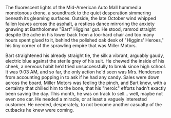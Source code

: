 The fluorescent lights of the Mid-American Auto Mall hummed a monotonous drone, a soundtrack to the quiet desperation simmering beneath its gleaming surfaces. Outside, the late October wind whipped fallen leaves across the asphalt, a restless dance mirroring the anxiety gnawing at Bartholomew "Bart" Higgins' gut. He stood, ramrod straight despite the ache in his lower back from a too-hard chair and too many hours spent glued to it, behind the polished oak desk of "Higgins' Heroes," his tiny corner of the sprawling empire that was Miller Motors.

Bart straightened his already straight tie, the silk a vibrant, arguably gaudy, electric blue against the sterile grey of his suit. He chewed the inside of his cheek, a nervous habit he’d tried unsuccessfully to break since high school. It was 9:03 AM, and so far, the only action he'd seen was Mrs. Henderson from accounting popping in to ask if he had any candy. Sales were down across the board, Miller Motors was feeling the pinch, and Bart knew, with a certainty that chilled him to the bone, that his "heroic" efforts hadn't exactly been saving the day. This month, he was on track to sell... well, maybe not even one car. He needed a miracle, or at least a vaguely interested customer. He needed, desperately, to not become another casualty of the cutbacks he knew were coming.
